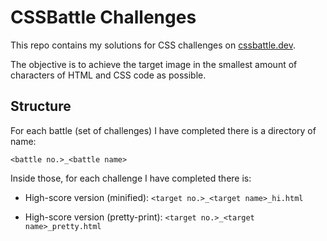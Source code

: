 # CSSBattle Challenges

This repo contains my solutions for CSS challenges on [cssbattle.dev](https://cssbattle.dev).

The objective is to achieve the target image in the smallest amount of characters of HTML and CSS code as possible.

## Structure

For each battle (set of challenges) I have completed there is a directory of name:

`<battle no.>_<battle name>`

Inside those, for each challenge I have completed there is:

* High-score version (minified): `<target no.>_<target name>_hi.html`

* High-score version (pretty-print): `<target no.>_<target name>_pretty.html`
